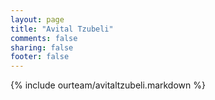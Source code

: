 ```yaml
---
layout: page
title: "Avital Tzubeli"
comments: false
sharing: false
footer: false
---
```

{% include ourteam/avitaltzubeli.markdown %}
